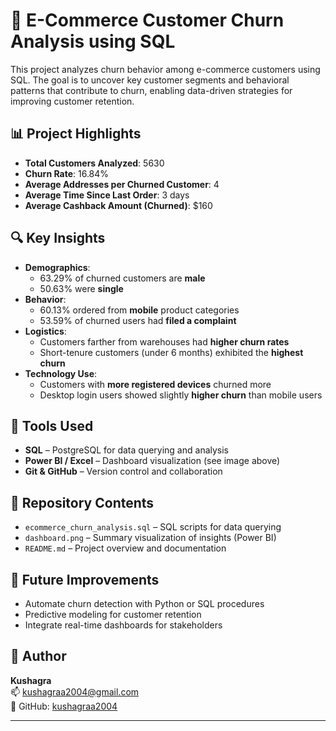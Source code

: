 # 🛒 E-Commerce Customer Churn Analysis using SQL

This project analyzes churn behavior among e-commerce customers using SQL. The goal is to uncover key customer segments and behavioral patterns that contribute to churn, enabling data-driven strategies for improving customer retention.

## 📊 Project Highlights

- **Total Customers Analyzed**: 5630  
- **Churn Rate**: 16.84%  
- **Average Addresses per Churned Customer**: 4  
- **Average Time Since Last Order**: 3 days  
- **Average Cashback Amount (Churned)**: $160  

## 🔍 Key Insights

- **Demographics**:
  - 63.29% of churned customers are **male**
  - 50.63% were **single**
- **Behavior**:
  - 60.13% ordered from **mobile** product categories
  - 53.59% of churned users had **filed a complaint**
- **Logistics**:
  - Customers farther from warehouses had **higher churn rates**
  - Short-tenure customers (under 6 months) exhibited the **highest churn**
- **Technology Use**:
  - Customers with **more registered devices** churned more
  - Desktop login users showed slightly **higher churn** than mobile users

## 🧰 Tools Used

- **SQL** – PostgreSQL for data querying and analysis  
- **Power BI / Excel** – Dashboard visualization (see image above)  
- **Git & GitHub** – Version control and collaboration

## 📁 Repository Contents

- `ecommerce_churn_analysis.sql` – SQL scripts for data querying  
- `dashboard.png` – Summary visualization of insights (Power BI)  
- `README.md` – Project overview and documentation

## 🚀 Future Improvements

- Automate churn detection with Python or SQL procedures  
- Predictive modeling for customer retention  
- Integrate real-time dashboards for stakeholders

## 👤 Author

**Kushagra**  
📫 [kushagraa2004@gmail.com](mailto:kushagraa2004@gmail.com)  
🔗 GitHub: [kushagraa2004](https://github.com/kushagraa2004)  

---

